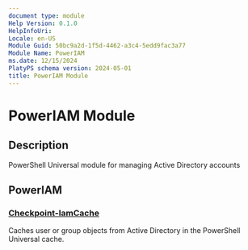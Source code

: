 ```yaml
---
document type: module
Help Version: 0.1.0
HelpInfoUri: 
Locale: en-US
Module Guid: 50bc9a2d-1f5d-4462-a3c4-5edd9fac3a77
Module Name: PowerIAM
ms.date: 12/15/2024
PlatyPS schema version: 2024-05-01
title: PowerIAM Module
---
```


# PowerIAM Module

## Description

PowerShell Universal module for managing Active Directory accounts

## PowerIAM

### [Checkpoint-IamCache](Checkpoint-IamCache.md)

Caches user or group objects from Active Directory in the PowerShell
Universal cache.

